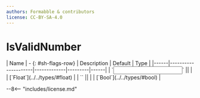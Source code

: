 ```yaml
---
authors: Formabble & contributors
license: CC-BY-SA-4.0
---
```



# IsValidNumber

<div class="sh-parameters" markdown="1">
| Name | - {: #sh-flags-row} | Description | Default | Type |
|------|---------------------|-------------|---------|------|
| `<input>` || | | [`Float`](../../types/#float) |
| `<output>` || | | [`Bool`](../../types/#bool) |

</div>



--8<-- "includes/license.md"

